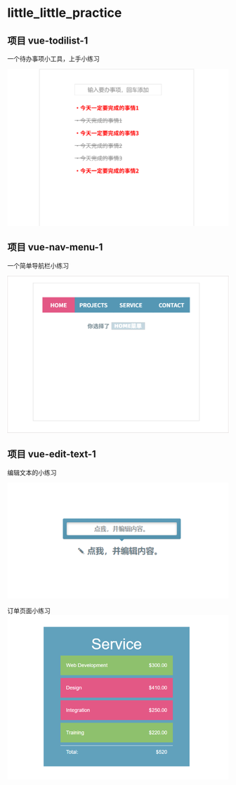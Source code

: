 # little_little_practice
## 项目 vue-todilist-1

一个待办事项小工具，上手小练习

![vue-todolist-1效果图](static/vue-todolist-1效果图.png)

## 项目 vue-nav-menu-1

一个简单导航栏小练习

![效果图：vue-nav-menu-1](static/效果图：vue-nav-menu-1.png)

## 项目 vue-edit-text-1

编辑文本的小练习

![效果图：vue-edit-text-1](static/效果图：vue-edit-text-1.png)

订单页面小练习
![效果图：vue-order-1](static/效果图：vue-order-1.png)

